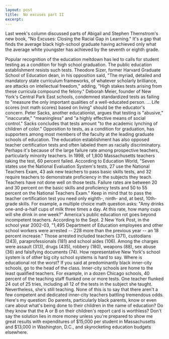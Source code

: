 ```yaml
---
layout: post
title:  No excuses part II
excerpt:
---
```




            

    

            

Last week's column discussed parts of Abigail and Stephen Thernstrom's new book, "No Excuses: Closing the Racial Gap in Learning." It's a gap that finds the average black high-school graduate having achieved only what the average white youngster has achieved by the seventh or eighth grade.

Popular recognition of the education meltdown has led to calls for student testing as a condition for high school graduation. The public education establishment resists such tests. Theodore Sizer, former Harvard Graduate School of Education dean, in his opposition said, "The myriad, detailed and mandatory state curriculum frameworks, of whatever scholarly brilliance, are attacks on intellectual freedom," adding, "High stakes tests arising from these curricula compound the felony." 
Deborah Meier, founder of New York's Central Park East schools, condemned standardized tests as failing to "measure the only important qualities of a well-educated person. ... Life scores (not math scores) based on living" should be the educator's concern. 
Peter Sacks, another educationist, argues that testing is "abusive," "inaccurate," "meaningless" and "a highly effective means of social control." Sacks concludes that tests amount "to the academic lynching of children of color." Opposition to tests, as a condition for graduation, has supporters among most members of the faculty at the leading graduate schools of education. 
The education establishment has also opposed teacher certification tests and often labeled them as racially discriminatory. Perhaps it's because of the large failure rate among prospective teachers, particularly minority teachers. In 1998, of 1,800 Massachusetts teachers taking the test, 60 percent failed. 
According to Education World, "Seven states use the National Evaluation System's tests, 27 use the National Teachers Exam, 43 ask new teachers to pass basic skills tests, and 32 require teachers to demonstrate proficiency in the subjects they teach. Teachers have not done well on those tests. Failure rates are between 20 and 30 percent on the basic skills and proficiency tests and 50 to 55 percent on the National Teachers Exam." 
Keep in mind that to pass the teacher certification test you need only eighth-, ninth- and, at best, 10th-grade skills. For example, a multiple choice math question asks: "Amy drinks one-and-a-half cups of milk three times a day. At this rate, how many cups will she drink in one week?" 
America's public education rot goes beyond incompetent teachers. According to the Sept. 2 New York Post, in the school year 2002-03, "1,495 Department of Education employees and other school workers were arrested -- 228 more than the previous year -- an 18 percent increase." Those arrested included teachers (371), custodians (243), paraprofessionals (181) and school aides (106). Among the charges were assault (313), drugs (435), robbery (180), weapons (88), sex abuse (36) and falsifying documents (74). How representative New York's school system is of other big city school systems is hard to say. 
Where is educational rot the worst? If you said at predominantly black inner-city schools, go to the head of the class. Inner-city schools are home to the least qualified teachers. For example, in a dozen Chicago schools, 40 percent of the teaching staff flunked one or more tests. One teacher flunked 24 out of 25 tries, including all 12 of the tests in the subject she taught. Nevertheless, she's still teaching. None of this is to say that there aren't a few competent and dedicated inner-city teachers battling tremendous odds. 
Here's my question: Do parents, particularly black parents, know or even care about what's being done to their children in the name of education? Do they know that the A or B on their children's report card is worthless? 
Don't say the solution lies in more money unless you're prepared to show me great results with expenditures of $15,000 per student in Massachusetts and $13,000 in Washington, D.C., and skyrocketing education budgets elsewhere. 

        
